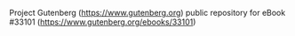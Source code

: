 Project Gutenberg (https://www.gutenberg.org) public repository for eBook #33101 (https://www.gutenberg.org/ebooks/33101)
